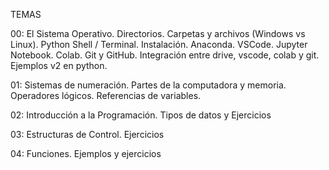 TEMAS

00: El Sistema Operativo. Directorios. Carpetas y archivos (Windows vs Linux). Python Shell / Terminal. Instalación. Anaconda. VSCode. Jupyter Notebook. Colab. Git y GitHub. Integración entre drive, vscode, colab y git. Ejemplos v2 en python.

01: Sistemas de numeración. Partes de la computadora y memoria. Operadores lógicos. Referencias de variables.

02: Introducción a la Programación. Tipos de datos y Ejercicios

03: Estructuras de Control. Ejercicios

04: Funciones. Ejemplos y ejercicios